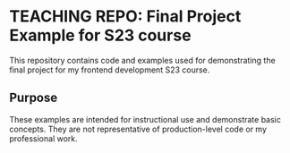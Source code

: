 # TEACHING REPO: Final Project Example for S23 course
This repository contains code and examples used for demonstrating the final project for my frontend development S23 course.

## Purpose
These examples are intended for instructional use and demonstrate basic concepts. They are not representative of production-level code or my professional work.
